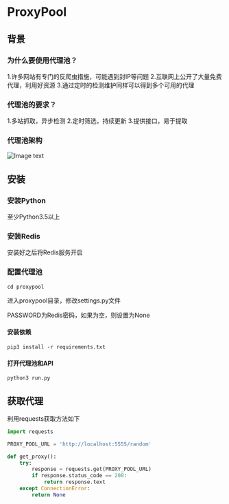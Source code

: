# ProxyPool

## 背景

### 为什么要使用代理池？
1.许多网站有专门的反爬虫措施，可能遇到封IP等问题 
2.互联网上公开了大量免费代理，利用好资源 
3.通过定时的检测维护同样可以得到多个可用的代理 

### 代理池的要求？
1.多站抓取，异步检测 
2.定时筛选，持续更新 
3.提供接口，易于提取 

### 代理池架构
![Image text](https://github.com/watchxu/PythonSpiders/tree/master/ProxyPool/proxypool/image.png)

## 安装

### 安装Python

至少Python3.5以上

### 安装Redis

安装好之后将Redis服务开启

### 配置代理池

```
cd proxypool
```

进入proxypool目录，修改settings.py文件

PASSWORD为Redis密码，如果为空，则设置为None

#### 安装依赖

```
pip3 install -r requirements.txt
```

#### 打开代理池和API

```
python3 run.py
```

## 获取代理


利用requests获取方法如下

```python
import requests

PROXY_POOL_URL = 'http://localhost:5555/random'

def get_proxy():
    try:
        response = requests.get(PROXY_POOL_URL)
        if response.status_code == 200:
            return response.text
    except ConnectionError:
        return None
```

